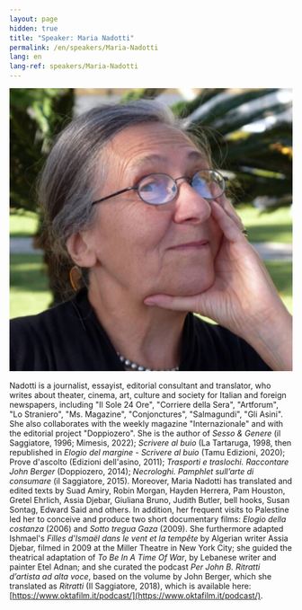 ```yaml
---
layout: page
hidden: true
title: "Speaker: Maria Nadotti"
permalink: /en/speakers/Maria-Nadotti
lang: en
lang-ref: speakers/Maria-Nadotti
---
```


![Maria Nadotti](/assets/speakers/Maria-Nadotti.jpg)

Nadotti is a journalist, essayist, editorial consultant and translator, who writes about theater, cinema, art, culture and society for Italian and foreign newspapers, including "Il Sole 24 Ore", "Corriere della Sera", "Artforum", "Lo Straniero", "Ms. Magazine", "Conjonctures", "Salmagundi", "Gli Asini". She also collaborates with the weekly magazine "Internazionale" and with the editorial project "Doppiozero". She is the author of _Sesso & Genere_ (il Saggiatore, 1996; Mimesis, 2022); _Scrivere al buio_ (La Tartaruga, 1998, then republished in _Elogio del margine - Scrivere al buio_ (Tamu Edizioni, 2020); Prove d'ascolto (Edizioni dell'asino, 2011); _Trasporti e traslochi. Raccontare John Berger_ (Doppiozero, 2014); _Necrologhi. Pamphlet sull’arte di consumare_ (il Saggiatore, 2015). Moreover, Maria Nadotti has translated and edited texts by Suad Amiry, Robin Morgan, Hayden Herrera, Pam Houston, Gretel Ehrlich, Assia Djebar, Giuliana Bruno, Judith Butler, bell hooks, Susan Sontag, Edward Said and others. In addition, her frequent visits to Palestine led her to conceive and produce two short documentary films: _Elogio della costanza_ (2006) and _Sotto tregua Gaza_ (2009). She furthermore adapted Ishmael's _Filles d'Ismaël dans le vent et la tempête_ by Algerian writer Assia Djebar, filmed in 2009 at the Miller Theatre in New York City; she guided the theatrical adaptation of _To Be In A Time Of War_, by Lebanese writer and painter Etel Adnan; and she curated the podcast _Per John B. Ritratti d’artista ad alta voce_, based on the volume by John Berger, which she translated as _Ritratti_ (Il Saggiatore, 2018), which is available here: [https://www.oktafilm.it/podcast/](https://www.oktafilm.it/podcast/).
